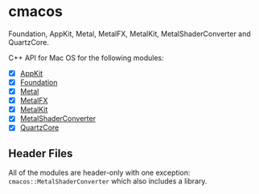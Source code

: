 # cmacos

Foundation, AppKit, Metal, MetalFX, MetalKit, MetalShaderConverter and QuartzCore.

C++ API for Mac OS for the following modules:

- [x] [AppKit](https://developer.apple.com/documentation/appkit)
- [x] [Foundation](https://developer.apple.com/documentation/foundation)
- [x] [Metal](https://developer.apple.com/documentation/metal)
- [x] [MetalFX](https://developer.apple.com/documentation/metalfx)
- [x] [MetalKit](https://developer.apple.com/documentation/metalkit)
- [x] [MetalShaderConverter](https://developer.apple.com/documentation/metalshaderconverter)
- [x] [QuartzCore](https://developer.apple.com/documentation/quartzcore)

## Header Files

All of the modules are header-only with one exception: `cmacos::MetalShaderConverter` which also includes a library.


